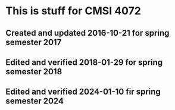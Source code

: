 # This is stuff for CMSI 4072
## Created and updated 2016-10-21 for spring semester 2017
## Edited and verified 2018-01-29 for spring semester 2018
## Edited and verified 2024-01-10 fir spring semester 2024

